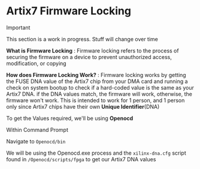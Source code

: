 # Artix7 Firmware Locking

> [!IMPORTANT]
> This section is a work in progress. Stuff will change over time


__What is Firmware Locking__
: Firmware locking refers to the process of securing the firmware on a device to prevent unauthorized access, modification, or copying

__How does Firmware Locking Work?__
: Firmware locking works by getting the FUSE DNA value of the Artix7 chip from your DMA card and running a check on system bootup to check if a hard-coded value is the same as your Artix7 DNA.
if the DNA values match, the firmware will work, otherwise, the firmware won't work. This is intended to work for 1 person, and 1 person only since Artix7 chips have their own <b>Unique Identifier</b>(DNA)

To get the Values required, we'll be using <b>Openocd</b>

Within Command Prompt

Navigate to ```Openocd/bin```

We will be using the Openocd.exe process and the `xilinx-dna.cfg` script found in `/Openocd/scripts/fpga` to get our Artix7 DNA values

